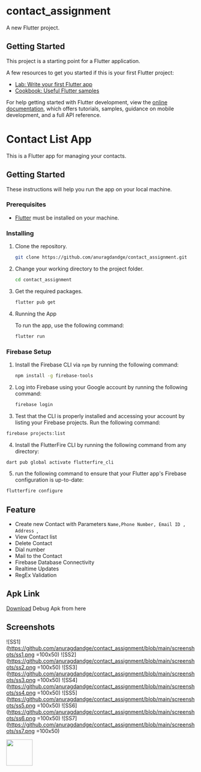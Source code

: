 # contact_assignment

A new Flutter project.

## Getting Started

This project is a starting point for a Flutter application.

A few resources to get you started if this is your first Flutter project:

- [Lab: Write your first Flutter app](https://docs.flutter.dev/get-started/codelab)
- [Cookbook: Useful Flutter samples](https://docs.flutter.dev/cookbook)

For help getting started with Flutter development, view the
[online documentation](https://docs.flutter.dev/), which offers tutorials,
samples, guidance on mobile development, and a full API reference.

# Contact List App

This is a Flutter app for managing your contacts.

## Getting Started

These instructions will help you run the app on your local machine.

### Prerequisites

- [Flutter](https://flutter.dev/docs/get-started/install) must be installed on your machine.

  

### Installing

1. Clone the repository.

   ```bash
   git clone https://github.com/anuragdandge/contact_assignment.git
   ```

2. Change your working directory to the project folder.

   ```bash
   cd contact_assignment
   ```

3. Get the required packages.

   ```bash
   flutter pub get
   ```

4. Running the App

   To run the app, use the following command:

   ```bash
   flutter run
   ```


### Firebase Setup 

1. Install the Firebase CLI via ```npm``` by running the following command:

   ```bash
   npm install -g firebase-tools 
   ```

2. Log into Firebase using your Google account by running the following command:

   ```bash
   firebase login
   ```

 3. Test that the CLI is properly installed and accessing your account by listing your Firebase projects. Run the following command:
   
   ```bash
   firebase projects:list  
   ```

 4. Install the FlutterFire CLI by running the following command from any directory:
   
   ```bash
   dart pub global activate flutterfire_cli
   ```
 5. run the following command to ensure that your Flutter app's Firebase configuration is up-to-date:
   ```bash
   flutterfire configure
   ```


## Feature

- Create new Contact with Parameters `Name,Phone Number, Email ID , Address `,
- View Contact list
- Delete Contact
- Dial number
- Mail to the Contact
- Firebase Database Connectivity
- Realtime Updates 
- RegEx Validation

## Apk Link 
  [Download](https://github.com/anuragdandge/contact_assignment/blob/main/app-release.apk) Debug Apk from here 
  
## Screenshots 
 ![SS1](https://github.com/anuragdandge/contact_assignment/blob/main/screenshots/ss1.png =100x50) 
 ![SS2](https://github.com/anuragdandge/contact_assignment/blob/main/screenshots/ss2.png =100x50)
 ![SS3](https://github.com/anuragdandge/contact_assignment/blob/main/screenshots/ss3.png =100x50)
 ![SS4](https://github.com/anuragdandge/contact_assignment/blob/main/screenshots/ss4.png =100x50)
 ![SS5](https://github.com/anuragdandge/contact_assignment/blob/main/screenshots/ss5.png =100x50)
 ![SS6](https://github.com/anuragdandge/contact_assignment/blob/main/screenshots/ss6.png =100x50)
 ![SS7](https://github.com/anuragdandge/contact_assignment/blob/main/screenshots/ss7.png =100x50)

<img src="https://github.com/anuragdandge/contact_assignment/blob/main/screenshots/ss1.png)https://github.com/anuragdandge/contact_assignment/blob/main/screenshots/ss1.png" width="70" heigh="150">

